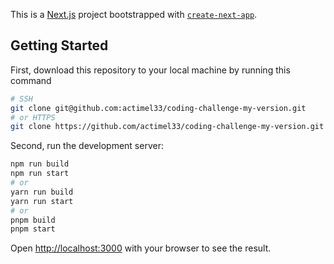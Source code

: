 This is a [Next.js](https://nextjs.org/) project bootstrapped with [`create-next-app`](https://github.com/vercel/next.js/tree/canary/packages/create-next-app).

## Getting Started

First, download this repository to your local machine by running this command

```bash
# SSH
git clone git@github.com:actimel33/coding-challenge-my-version.git
# or HTTPS
git clone https://github.com/actimel33/coding-challenge-my-version.git
```

Second, run the development server:

```bash
npm run build
npm run start
# or
yarn run build
yarn run start
# or
pnpm build
pnpm start
```

Open [http://localhost:3000](http://localhost:3000) with your browser to see the result.
